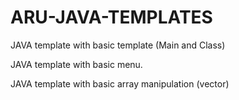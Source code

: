 # ARU-JAVA-TEMPLATES

JAVA template with basic template (Main and Class)

JAVA template with basic menu.

JAVA template with basic array manipulation (vector)
